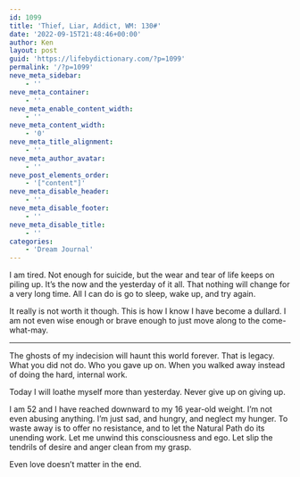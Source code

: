 ```yaml
---
id: 1099
title: 'Thief, Liar, Addict, WM: 130#'
date: '2022-09-15T21:48:46+00:00'
author: Ken
layout: post
guid: 'https://lifebydictionary.com/?p=1099'
permalink: '/?p=1099'
neve_meta_sidebar:
    - ''
neve_meta_container:
    - ''
neve_meta_enable_content_width:
    - ''
neve_meta_content_width:
    - '0'
neve_meta_title_alignment:
    - ''
neve_meta_author_avatar:
    - ''
neve_post_elements_order:
    - '["content"]'
neve_meta_disable_header:
    - ''
neve_meta_disable_footer:
    - ''
neve_meta_disable_title:
    - ''
categories:
    - 'Dream Journal'
---
```


I am tired. Not enough for suicide, but the wear and tear of life keeps on piling up. It’s the now and the yesterday of it all. That nothing will change for a very long time. All I can do is go to sleep, wake up, and try again.

It really is not worth it though. This is how I know I have become a dullard. I am not even wise enough or brave enough to just move along to the come-what-may.

- - - - - -

The ghosts of my indecision will haunt this world forever. That is legacy. What you did not do. Who you gave up on. When you walked away instead of doing the hard, internal work.

Today I will loathe myself more than yesterday. Never give up on giving up.

I am 52 and I have reached downward to my 16 year-old weight. I’m not even abusing anything. I’m just sad, and hungry, and neglect my hunger. To waste away is to offer no resistance, and to let the Natural Path do its unending work. Let me unwind this consciousness and ego. Let slip the tendrils of desire and anger clean from my grasp.

Even love doesn’t matter in the end.